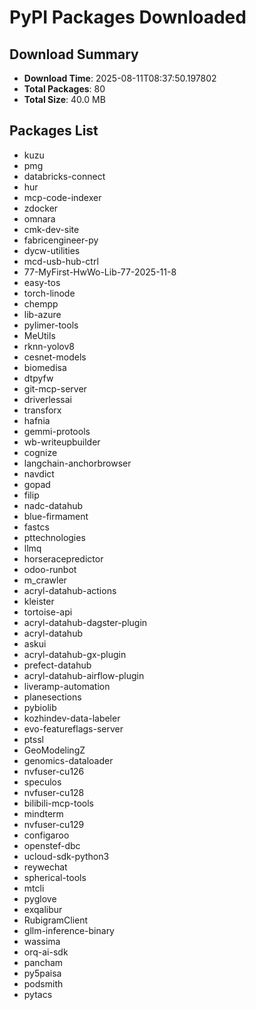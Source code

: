 # PyPI Packages Downloaded

## Download Summary
- **Download Time**: 2025-08-11T08:37:50.197802
- **Total Packages**: 80
- **Total Size**: 40.0 MB

## Packages List
- kuzu
- pmg
- databricks-connect
- hur
- mcp-code-indexer
- zdocker
- omnara
- cmk-dev-site
- fabricengineer-py
- dycw-utilities
- mcd-usb-hub-ctrl
- 77-MyFirst-HwWo-Lib-77-2025-11-8
- easy-tos
- torch-linode
- chempp
- lib-azure
- pylimer-tools
- MeUtils
- rknn-yolov8
- cesnet-models
- biomedisa
- dtpyfw
- git-mcp-server
- driverlessai
- transforx
- hafnia
- gemmi-protools
- wb-writeupbuilder
- cognize
- langchain-anchorbrowser
- navdict
- gopad
- filip
- nadc-datahub
- blue-firmament
- fastcs
- pttechnologies
- llmq
- horseracepredictor
- odoo-runbot
- m_crawler
- acryl-datahub-actions
- kleister
- tortoise-api
- acryl-datahub-dagster-plugin
- acryl-datahub
- askui
- acryl-datahub-gx-plugin
- prefect-datahub
- acryl-datahub-airflow-plugin
- liveramp-automation
- planesections
- pybiolib
- kozhindev-data-labeler
- evo-featureflags-server
- ptssl
- GeoModelingZ
- genomics-dataloader
- nvfuser-cu126
- speculos
- nvfuser-cu128
- bilibili-mcp-tools
- mindterm
- nvfuser-cu129
- configaroo
- openstef-dbc
- ucloud-sdk-python3
- reywechat
- spherical-tools
- mtcli
- pyglove
- exqalibur
- RubigramClient
- gllm-inference-binary
- wassima
- orq-ai-sdk
- pancham
- py5paisa
- podsmith
- pytacs
